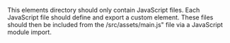 This elements directory should only contain JavaScript files. Each JavaScript file should define and export a custom element.
These files should then be included from the /src/assets/main.js" file via a JavaScript module import.
